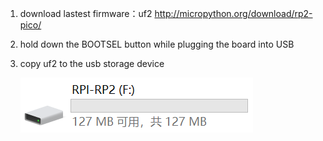 1. download lastest firmware：uf2 http://micropython.org/download/rp2-pico/

2. hold down the BOOTSEL button while plugging the board into USB

3. copy uf2 to the usb storage device

   ![disk](Images/disk.png)